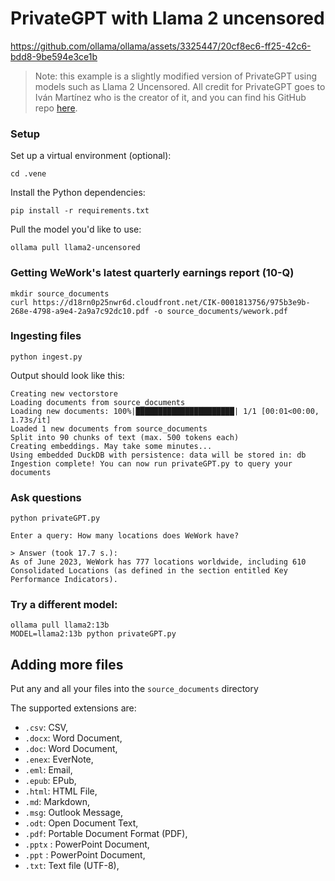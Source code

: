 # PrivateGPT with Llama 2 uncensored

https://github.com/ollama/ollama/assets/3325447/20cf8ec6-ff25-42c6-bdd8-9be594e3ce1b

> Note: this example is a slightly modified version of PrivateGPT using models such as Llama 2 Uncensored. All credit for PrivateGPT goes to Iván Martínez who is the creator of it, and you can find his GitHub repo [here](https://github.com/imartinez/privateGPT).

### Setup

Set up a virtual environment (optional):

```
cd .vene
```

Install the Python dependencies:

```shell
pip install -r requirements.txt
```

Pull the model you'd like to use:

```
ollama pull llama2-uncensored
```

### Getting WeWork's latest quarterly earnings report (10-Q)

```
mkdir source_documents
curl https://d18rn0p25nwr6d.cloudfront.net/CIK-0001813756/975b3e9b-268e-4798-a9e4-2a9a7c92dc10.pdf -o source_documents/wework.pdf
```

### Ingesting files

```shell
python ingest.py
```

Output should look like this:

```shell
Creating new vectorstore
Loading documents from source_documents
Loading new documents: 100%|██████████████████████| 1/1 [00:01<00:00,  1.73s/it]
Loaded 1 new documents from source_documents
Split into 90 chunks of text (max. 500 tokens each)
Creating embeddings. May take some minutes...
Using embedded DuckDB with persistence: data will be stored in: db
Ingestion complete! You can now run privateGPT.py to query your documents
```

### Ask questions

```shell
python privateGPT.py

Enter a query: How many locations does WeWork have?

> Answer (took 17.7 s.):
As of June 2023, WeWork has 777 locations worldwide, including 610 Consolidated Locations (as defined in the section entitled Key Performance Indicators).
```

### Try a different model:

```
ollama pull llama2:13b
MODEL=llama2:13b python privateGPT.py
```

## Adding more files

Put any and all your files into the `source_documents` directory

The supported extensions are:

- `.csv`: CSV,
- `.docx`: Word Document,
- `.doc`: Word Document,
- `.enex`: EverNote,
- `.eml`: Email,
- `.epub`: EPub,
- `.html`: HTML File,
- `.md`: Markdown,
- `.msg`: Outlook Message,
- `.odt`: Open Document Text,
- `.pdf`: Portable Document Format (PDF),
- `.pptx` : PowerPoint Document,
- `.ppt` : PowerPoint Document,
- `.txt`: Text file (UTF-8),
